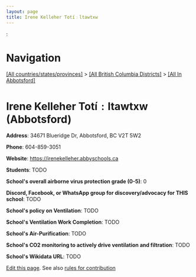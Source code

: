 ```yaml
---
layout: page
title: Irene Kelleher Totí﹕ltawtxw
---
```


:
# Navigation

[[All countries/states/provinces]](../../..) > [[All British Columbia Districts]](../..) > [[All In Abbotsford]](..)

# Irene Kelleher Totí﹕ltawtxw (Abbotsford)

**Address**: 34671 Blueridge Dr, Abbotsford, BC V2T 5W2

**Phone**: 604-859-3051

**Website**: <https://irenekelleher.abbyschools.ca>

**Students**: TODO

**School's overall airborne virus protection grade (0-5)**: 0

**Discord, Facebook, or WhatsApp group for discovery/advocacy for THIS school**: TODO

**School's policy on Ventilation**: TODO

**School's Ventilation Work Completion**: TODO

**School's Air-Purification**: TODO

**School's CO2 monitoring to actively drive ventilation and filtration**: TODO

**School's Wikidata URL**: TODO


[Edit this page](https://github.com/ventilate-schools/BC/edit/main/./Abbotsford/Irene_Kelleher_Totí﹕ltawtxw.md). See also [rules for contribution](../../../contribution-rules/)